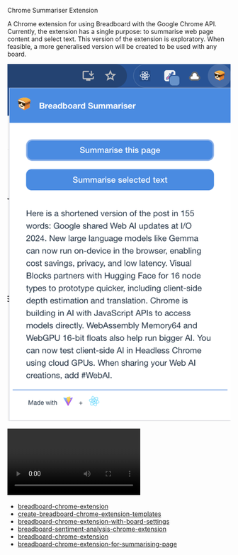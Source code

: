 Chrome Summariser Extension

A Chrome extension for using Breadboard with the Google Chrome API. Currently, the extension has a single purpose: to summarise web page content and select text. This version of the extension is exploratory. When feasible, a more generalised version will be created to be used with any board.

![Pasted image 20240529141346](../files/Pasted%20image%2020240529141346.png)

![333637740-a11a3778-4426-421b-8d26-df431da5abc5](../files/333637740-a11a3778-4426-421b-8d26-df431da5abc5.mov)

- [breadboard-chrome-extension](https://github.com/ExaDev/breadboard/tree/breadboard-chrome-extension/packages/breadboard-chrome-extension)
- [create-breadboard-chrome-extension-templates](https://github.com/ExaDev/breadboard/tree/create-breadboard-chrome-extension-templates/packages/breadboard-chrome-extensions)
- [breadboard-chrome-extension-with-board-settings](https://github.com/ExaDev/breadboard/tree/breadboard-chrome-extension-with-board-settings/packages/breadboard-chrome-extension)
- [breadboard-sentiment-analysis-chrome-extension](https://github.com/ExaDev/breadboard/tree/breadboard-sentiment-analysis-chrome-extension/packages/breadboard-chrome-extension)
- [breadboard-chrome-extension](https://github.com/ExaDev/breadboard/tree/breadboard-chrome-extension-for-summarising-page/packages/breadboard-chrome-extension)
- [breadboard-chrome-extension-for-summarising-page](https://github.com/ExaDev/breadboard/tree/breadboard-chrome-extension-for-summarising-page/packages/breadboard-chrome-extension)
